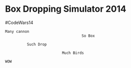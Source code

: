 Box Dropping Simulator 2014
===========================

\#CodeWars14

    Many cannon
                                       So Box
                                       
              Such Drop  
                                    
                              Much Birds

    WOW
